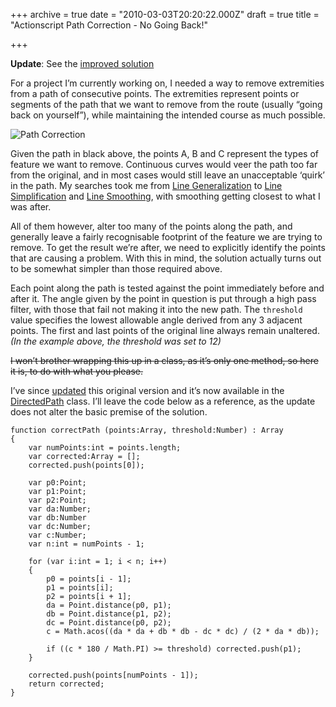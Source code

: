 +++
archive = true
date = "2010-03-03T20:20:22.000Z"
draft = true
title = "Actionscript Path Correction - No Going Back!"

+++

**Update**: See the [improved solution](http://blog.duncanhall.net/2010/03/actionscript-path-correction-part-2/)

For a project I’m currently working on, I needed a way to remove extremities from a path of consecutive points. The extremities represent points or segments of the path that we want to remove from the route (usually “going back on yourself”), while maintaining the intended course as much possible.

![Path Correction](/content/images/2015/02/PathCorrect1.png)

Given the path in black above, the points A, B and C represent the types of feature we want to remove. Continuous curves would veer the path too far from the original, and in most cases would still leave an unacceptable ‘quirk’ in the path. My searches took me from [Line Generalization](http://www.lostinactionscript.com/blog/index.php/2007/07/11/douglas-peuker-line-generalization/) to [Line Simplification](http://www.geom.unimelb.edu.au/gisweb/LGmodule/LGSimplification.htm) and [Line Smoothing](http://www.geom.unimelb.edu.au/gisweb/LGmodule/LGSmoothing.htm), with smoothing getting closest to what I was after.

All of them however, alter too many of the points along the path, and generally leave a fairly recognisable footprint of the feature we are trying to remove. To get the result we’re after, we need to explicitly identify the points that are causing a problem. With this in mind, the solution actually turns out to be somewhat simpler than those required above.

<div class="efe-flash" id="efe-swf-5"></div>

Each point along the path is tested against the point immediately before and after it. The angle given by the point in question is put through a high pass filter, with those that fail not making it into the new path. The `threshold` value specifies the lowest allowable angle derived from any 3 adjacent points. The first and last points of the original line always remain unaltered. *(In the example above, the threshold was set to 12)*

<del datetime="2010-03-07T12:10:49+00:00">I won’t brother wrapping this up in a class, as it’s only one method, so here it is, to do with what you please. </del>  

I’ve since [updated](http://blog.duncanhall.net/2010/03/actionscript-path-correction-part-2/) this original version and it’s now available in the [DirectedPath](http://code.google.com/p/duncanhall-lib/source/browse/trunk/net/duncanhall/geom/DirectedPath.as) class. I’ll leave the code below as a reference, as the update does not alter the basic premise of the solution.

```lang-javascript
function correctPath (points:Array, threshold:Number) : Array
{
	var numPoints:int = points.length;
	var corrected:Array = [];
	corrected.push(points[0]);
 
	var p0:Point;
	var p1:Point;
	var p2:Point;
	var da:Number;
	var db:Number
	var dc:Number;
	var c:Number;
	var n:int = numPoints - 1;
 
	for (var i:int = 1; i < n; i++)
	{
		p0 = points[i - 1];
		p1 = points[i];
		p2 = points[i + 1];
		da = Point.distance(p0, p1);
		db = Point.distance(p1, p2);
		dc = Point.distance(p0, p2);
		c = Math.acos((da * da + db * db - dc * dc) / (2 * da * db));
 
		if ((c * 180 / Math.PI) >= threshold) corrected.push(p1);
	}
 
	corrected.push(points[numPoints - 1]);
	return corrected;
}
```
